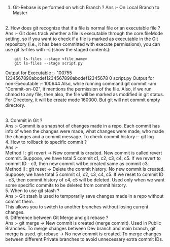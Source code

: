 1. Git-Rebase is performed on which Branch ?
Ans :- On Local Branch to Master

<br>
2. How does git recognize that if a file is normal file or an executable file ?
<br>Ans :- Git does track whether a file is executable through the core.fileMode setting, so if you want to check if a file is marked as executable in the Git repository (i.e., it has been committed with execute permissions), you can use git ls-files with -s (show the staged contents):

        git ls-files --stage <file_name>
        git ls-files --stage script.py

Output for Executable :-            100755 1234567890abcdef1234567890abcdef12345678 0       script.py
Output for non-Executable :-   100644
Also, while running command git commit -am "Commit-on-02",  it mentions the permission of the file.
Also, if we run chmod to any file, then also, the file will be marked as modified in git status.
For Directory, it will be create mode 160000. But git will not commit empty directory.

<br>
3. Commit in Git ?
<br>Ans :- Commit is a snapshot of changes made in a repo. Each commit has info of when the changes were made, what changes were made, who made the changes and a commit message.
To check commit history :- git log

<br>
4. How to rollback to specific commit ?
<br>Ans :-
<br>Method I : git revert -> New commit is created. New commit is called revert commit. Suppose, we have total 5 commit c1, c2, c3, c4, c5. If we revert to commit ID - c3, then new commit wil be created same as commit c3.
<br>Method II : git reset  -> Delete the commit history. No new commit is created. Suppose, we have total 5 commit c1, c2, c3, c4, c5. If we reset to commit ID - c3, then commit history of c4, c5 will be deleted. Used only when we want some specific commits to be deleted from commit history.

<br>
5. When to use git stash ?
<br>Ans :- Git stash is used to temporarily save changes made in a repo without commit them.
<br>This allows you to switch to another branches without losing current changes.

<br>
6. Difference between Git Merge and git rebase ?
<br>Ans :- 	git merge -> New commit is created (merge commit). Used in Public Branches. To merge changes between Dev branch and main branch, git merge is used.
				git rebase -> No new commit is created. To merge changes between different Private branches to avoid unnecessary extra commit IDs.
